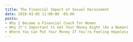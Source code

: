 ```yaml
---
title: The Financial Impact of Sexual Harassment
date: 2018-03-05 11:00:00 -05:00
posts:
- Why I Became a Financial Coach for Women
- Why It's Important to Get Your Money Right (As a Woman)
- Where You Can Put Your Money If You're Feeling Hopeless
---
```


